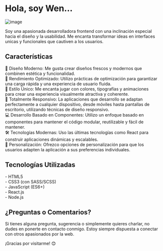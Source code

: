 <h1>Hola, soy Wen...</h1>

![image](https://github.com/Wen-Estevez/Wen-Estevez/assets/29679032/1d422a98-874a-4a53-8933-ef4022438202)

Soy una apasionada desarrolladora frontend con una inclinación especial hacia el diseño y la usabilidad. Me encanta transformar ideas en interfaces unicas y funcionales que cautiven a los usuarios.

<h2>Características</h2> 
🌟 Diseño Moderno: Me gusta crear diseños frescos y modernos que combinen estética y funcionalidad.<br/>
🚀 Rendimiento Optimizado: Utilizo prácticas de optimización para garantizar una carga rápida y una experiencia de usuario fluida.<br/>
🎨 Estilo Único: Me encanta jugar con colores, tipografías y animaciones para crear una experiencia visualmente atractiva y coherente.<br/>
📱 Totalmente Responsivo: La aplicaciones que desarrollo se adaptan perfectamente a cualquier dispositivo, desde móviles hasta pantallas de escritorio, utilizando técnicas de diseño responsivo.<br/>
💻 Desarrollo Basado en Componentes: Utilizo un enfoque basado en componentes para mantener el código modular, reutilizable y fácil de mantener.<br/>
🛠️ Tecnologías Modernas: Uso las últimas tecnologías como React para construir aplicaciones dinámicas y escalables.<br/>
🌈 Personalización: Ofrezco opciones de personalización para que los usuarios adapten la aplicación a sus preferencias individuales.

<h2>Tecnologías Utilizadas</h2> 
- HTML5<br/>
- CSS3 (con SASS/SCSS)<br/>
- JavaScript (ES6+)<br/>
- React.js <br/>
- Node.js<br/>

<h2>¿Preguntas o Comentarios?</h2>

Si tienes alguna pregunta, sugerencia o simplemente quieres charlar, no dudes en ponerte en contacto conmigo. Estoy siempre dispuesta a conectar con otros apasionados por la web.

¡Gracias por visitarme! 😊




<!--
**Wen-Estevez/Wen-Estevez** is a ✨ _special_ ✨ repository because its `README.md` (this file) appears on your GitHub profile.

Here are some ideas to get you started:

- 🔭 I’m currently working on ...
- 🌱 I’m currently learning ...
- 👯 I’m looking to collaborate on ...
- 🤔 I’m looking for help with ...
- 💬 Ask me about ...
- 📫 How to reach me: ...
- 😄 Pronouns: ...
- ⚡ Fun fact: ...
-->
